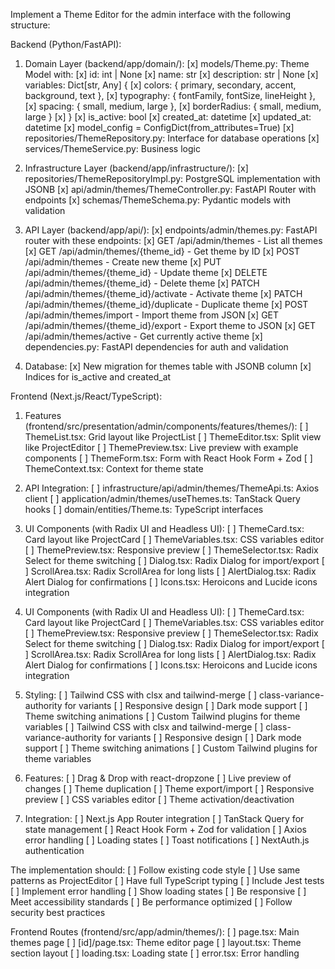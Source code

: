 Implement a Theme Editor for the admin interface with the following structure:

Backend (Python/FastAPI):
1. Domain Layer (backend/app/domain/):
[x] models/Theme.py: Theme Model with:
[x] id: int | None
[x] name: str
[x] description: str | None
[x] variables: Dict[str, Any] {
[x] colors: { primary, secondary, accent, background, text },
[x] typography: { fontFamily, fontSize, lineHeight },
[x] spacing: { small, medium, large },
[x] borderRadius: { small, medium, large }
[x] }
[x] is_active: bool
[x] created_at: datetime
[x] updated_at: datetime
[x] model_config = ConfigDict(from_attributes=True)
[x] repositories/ThemeRepository.py: Interface for database operations
[x] services/ThemeService.py: Business logic

2. Infrastructure Layer (backend/app/infrastructure/):
[x] repositories/ThemeRepositoryImpl.py: PostgreSQL implementation with JSONB
[x] api/admin/themes/ThemeController.py: FastAPI Router with endpoints
[x] schemas/ThemeSchema.py: Pydantic models with validation

3. API Layer (backend/app/api/):
[x] endpoints/admin/themes.py: FastAPI router with these endpoints:
[x] GET /api/admin/themes - List all themes
[x] GET /api/admin/themes/{theme_id} - Get theme by ID
[x] POST /api/admin/themes - Create new theme
[x] PUT /api/admin/themes/{theme_id} - Update theme
[x] DELETE /api/admin/themes/{theme_id} - Delete theme
[x] PATCH /api/admin/themes/{theme_id}/activate - Activate theme
[x] PATCH /api/admin/themes/{theme_id}/duplicate - Duplicate theme
[x] POST /api/admin/themes/import - Import theme from JSON
[x] GET /api/admin/themes/{theme_id}/export - Export theme to JSON
[x] GET /api/admin/themes/active - Get currently active theme
[x] dependencies.py: FastAPI dependencies for auth and validation

4. Database:
[x] New migration for themes table with JSONB column
[x] Indices for is_active and created_at

Frontend (Next.js/React/TypeScript):
1. Features (frontend/src/presentation/admin/components/features/themes/):
[ ] ThemeList.tsx: Grid layout like ProjectList
[ ] ThemeEditor.tsx: Split view like ProjectEditor
[ ] ThemePreview.tsx: Live preview with example components
[ ] ThemeForm.tsx: Form with React Hook Form + Zod
[ ] ThemeContext.tsx: Context for theme state

2. API Integration:
[ ] infrastructure/api/admin/themes/ThemeApi.ts: Axios client
[ ] application/admin/themes/useThemes.ts: TanStack Query hooks
[ ] domain/entities/Theme.ts: TypeScript interfaces

3. UI Components (with Radix UI and Headless UI):
[ ] ThemeCard.tsx: Card layout like ProjectCard
[ ] ThemeVariables.tsx: CSS variables editor
[ ] ThemePreview.tsx: Responsive preview
[ ] ThemeSelector.tsx: Radix Select for theme switching
[ ] Dialog.tsx: Radix Dialog for import/export
[ ] ScrollArea.tsx: Radix ScrollArea for long lists
[ ] AlertDialog.tsx: Radix Alert Dialog for confirmations
[ ] Icons.tsx: Heroicons and Lucide icons integration
3. UI Components (with Radix UI and Headless UI):
[ ] ThemeCard.tsx: Card layout like ProjectCard
[ ] ThemeVariables.tsx: CSS variables editor
[ ] ThemePreview.tsx: Responsive preview
[ ] ThemeSelector.tsx: Radix Select for theme switching
[ ] Dialog.tsx: Radix Dialog for import/export
[ ] ScrollArea.tsx: Radix ScrollArea for long lists
[ ] AlertDialog.tsx: Radix Alert Dialog for confirmations
[ ] Icons.tsx: Heroicons and Lucide icons integration

4. Styling:
[ ] Tailwind CSS with clsx and tailwind-merge
[ ] class-variance-authority for variants
[ ] Responsive design
[ ] Dark mode support
[ ] Theme switching animations
[ ] Custom Tailwind plugins for theme variables
[ ] Tailwind CSS with clsx and tailwind-merge
[ ] class-variance-authority for variants
[ ] Responsive design
[ ] Dark mode support
[ ] Theme switching animations
[ ] Custom Tailwind plugins for theme variables

5. Features:
[ ] Drag & Drop with react-dropzone
[ ] Live preview of changes
[ ] Theme duplication
[ ] Theme export/import
[ ] Responsive preview
[ ] CSS variables editor
[ ] Theme activation/deactivation

6. Integration:
[ ] Next.js App Router integration
[ ] TanStack Query for state management
[ ] React Hook Form + Zod for validation
[ ] Axios error handling
[ ] Loading states
[ ] Toast notifications
[ ] NextAuth.js authentication

The implementation should:
[ ] Follow existing code style
[ ] Use same patterns as ProjectEditor
[ ] Have full TypeScript typing
[ ] Include Jest tests
[ ] Implement error handling
[ ] Show loading states
[ ] Be responsive
[ ] Meet accessibility standards
[ ] Be performance optimized
[ ] Follow security best practices

Frontend Routes (frontend/src/app/admin/themes/):
[ ] page.tsx: Main themes page
[ ] [id]/page.tsx: Theme editor page
[ ] layout.tsx: Theme section layout
[ ] loading.tsx: Loading state
[ ] error.tsx: Error handling